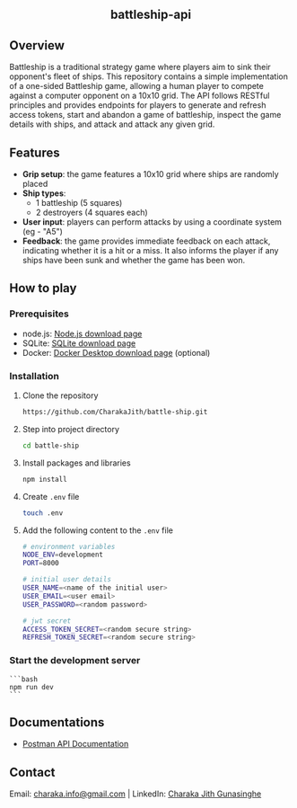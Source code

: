 <div align="center">
  <h2 ="center">battleship-api</h2>
</div>

## Overview

Battleship is a traditional strategy game where players aim to sink their opponent's fleet of ships. This repository contains a simple implementation of a one-sided Battleship game, allowing a human player to compete against a computer opponent on a 10x10 grid.
The API follows RESTful principles and provides endpoints for players to generate and refresh access tokens, start and abandon a game of battleship, inspect the game details with ships, and attack and attack any given grid.

## Features

- **Grip setup**: the game features a 10x10 grid where ships are randomly placed
- **Ship types**:
  - 1 battleship (5 squares)
  - 2 destroyers (4 squares each)
- **User input**: players can perform attacks by using a coordinate system (eg - "A5")
- **Feedback**: the game provides immediate feedback on each attack, indicating whether it is a hit or a miss. It also informs the player if any ships have been sunk and whether the game has been won.

## How to play

### Prerequisites

- node.js: [Node.js download page](https://nodejs.org/en/download)
- SQLite: [SQLite download page](https://www.sqlite.org/download.html)
- Docker: [Docker Desktop download page](https://docs.docker.com/desktop/install/windows-install/) (optional)

### Installation

1. Clone the repository
   ```bash
   https://github.com/CharakaJith/battle-ship.git
   ```
2. Step into project directory
   ```bash
   cd battle-ship
   ```
3. Install packages and libraries
   ```bash
   npm install
   ```
4. Create `.env` file
   ```bash
   touch .env
   ```
5. Add the following content to the `.env` file

   ```bash
   # environment variables
   NODE_ENV=development
   PORT=8000

   # initial user details
   USER_NAME=<name of the initial user>
   USER_EMAIL=<user email>
   USER_PASSWORD=<random password>

   # jwt secret
   ACCESS_TOKEN_SECRET=<random secure string>
   REFRESH_TOKEN_SECRET=<random secure string>
   ```

### Start the development server

    ```bash
    npm run dev
    ```

## Documentations

- [Postman API Documentation](https://documenter.getpostman.com/view/28014836/2sAXxWZUUV)

## Contact

Email: [charaka.info@gmail.com](mailto:charaka.info@gmail.com) | LinkedIn: [Charaka Jith Gunasinghe](https://www.linkedin.com/in/charaka-gunasinghe-6742861b9/)
